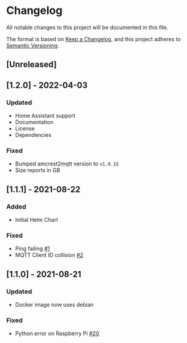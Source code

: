 # Changelog
All notable changes to this project will be documented in this file.

The format is based on [Keep a Changelog](https://keepachangelog.com/en/1.0.0/),
and this project adheres to [Semantic Versioning](https://semver.org/spec/v2.0.0.html).

## [Unreleased]

## [1.2.0] - 2022-04-03
### Updated
- Home Assistant support
- Documentation
- License
- Dependencies
### Fixed
- Bumped amcrest2mqtt version to `v1.0.15`
- Size reports in GB

## [1.1.1] - 2021-08-22
### Added
- Initial Helm Chart
### Fixed
- Ping failing [#1](https://github.com/maxirus/amcrest2mqtt/issues/1)
- MQTT Client ID collision [#2](https://github.com/maxirus/amcrest2mqtt/issues/2)

## [1.1.0] - 2021-08-21
### Updated
- Docker image now uses debian
### Fixed
- Python error on Raspberry Pi [#20](https://github.com/dchesterton/amcrest2mqtt/issues/20)
